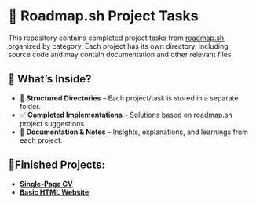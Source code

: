 # 📌 Roadmap.sh Project Tasks

This repository contains completed project tasks from [roadmap.sh](https://roadmap.sh),  
organized by category. Each project has its own directory, including  
source code and may contain documentation and other relevant files.

## 🚀 What’s Inside?

- 📂 **Structured Directories** – Each project/task is stored in a separate folder.  
- ✅ **Completed Implementations** – Solutions based on roadmap.sh project suggestions.  
- 📖 **Documentation & Notes** – Insights, explanations, and learnings from each project.  

## 🥳Finished Projects:
- **[Single-Page CV](https://roadmap.sh/projects/single-page-cv)**
- **[Basic HTML Website](https://github.com/zeal-nerd/Roadmap-Projects/tree/main/Basic%20HTML%20Website)**

<!--
Sharable links:
Single-Page Cv: https://roadmap.sh/projects/single-page-cv/solutions?u=66f79cd0c45e253cb000766a

-->
